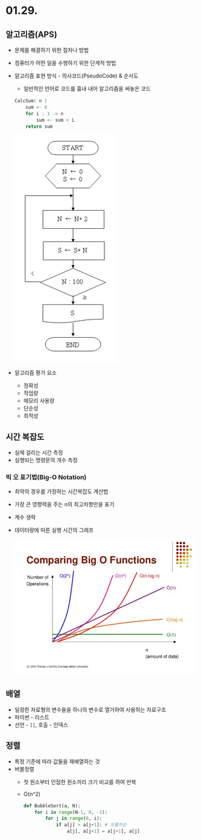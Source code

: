 # 01.29.

## 알고리즘(APS)

- 문제를 해결하기 위한 절차나 방법
- 컴퓨터가 어떤 일을 수행하기 위한 단계적 방법
- 알고리즘 표현 방식 - 의사코드(PseudoCode) & 순서도
    - 일반적인 언어로 코드를 흉내 내어 알고리즘을 써놓은 코드
    
    ```c
    CalcSum( n )
        sum <- 0
        for i : 1 -> n
            sum <- sum + i
        return sum
    ```
    
    ![Untitled](01%2029%20caf762ed85a54cd4a35fdf85ec920daf/Untitled.png)
    
- 알고리즘 평가 요소
    - 정확성
    - 작업량
    - 메모리 사용량
    - 단순성
    - 최적성

## 시간 복잡도

- 실제 걸리는 시간 측정
- 실행되는 명령문의 개수 측정

### 빅 오 표기법(Big-O Notation)

- 최악의 경우를 가정하는 시간복잡도 계산법
- 가장 큰 영향력을 주는 n의 최고차항만을 표기
- 계수 생략
- 데이터량에 따른 실행 시간의 그래프
    
    ![Untitled](01%2029%20caf762ed85a54cd4a35fdf85ec920daf/Untitled%201.png)
    

## 배열

- 일정한 자료형의 변수들을 하나의 변수로 열거하여 사용하는 자료구조
- 파이썬 - 리스트
- 선언 - `[]`, 호출 - 인덱스

## 정렬

- 특정 기준에 따라 값들을 재배열하는 것
- 버블정렬
    - 첫 원소부터 인접한 원소끼리 크기 비교를 하여 반복
    - O(n^2)
        
        ```python
        def BubbleSort(a, N):
            for i in range(N-1, 0, -1):
                for j in range(0, i):
                    if a[j] > a[j+1]: # 오름차순
                        a[j], a[j+1] = a[j+1], a[j]
        ```